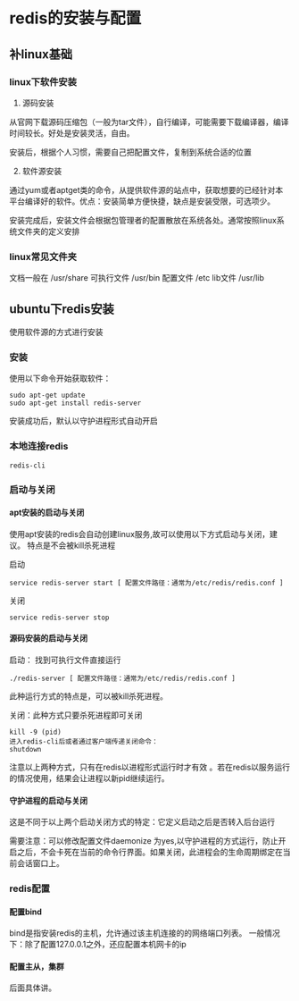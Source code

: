 # redis的安装与配置

## 补linux基础

### linux下软件安装

1. 源码安装

从官网下载源码压缩包（一般为tar文件），自行编译，可能需要下载编译器，编译时间较长。好处是安装灵活，自由。

安装后，根据个人习惯，需要自己把配置文件，复制到系统合适的位置

2. 软件源安装

通过yum或者aptget类的命令，从提供软件源的站点中，获取想要的已经针对本平台编译好的软件。优点：安装简单方便快捷，缺点是安装受限，可选项少。

安装完成后，安装文件会根据包管理者的配置散放在系统各处。通常按照linux系统文件夹的定义安排

### linux常见文件夹

文档一般在 /usr/share
可执行文件 /usr/bin
配置文件 /etc
lib文件 /usr/lib

## ubuntu下redis安装

使用软件源的方式进行安装

### 安装

使用以下命令开始获取软件：

    sudo apt-get update
    sudo apt-get install redis-server

安装成功后，默认以守护进程形式自动开启

### 本地连接redis

    redis-cli

### 启动与关闭

#### apt安装的启动与关闭

使用apt安装的redis会自动创建linux服务,故可以使用以下方式启动与关闭，建议。
特点是不会被kill杀死进程

启动

    service redis-server start [ 配置文件路径：通常为/etc/redis/redis.conf ]

关闭

    service redis-server stop

#### 源码安装的启动与关闭

启动： 找到可执行文件直接运行

    ./redis-server [ 配置文件路径：通常为/etc/redis/redis.conf ]
此种运行方式的特点是，可以被kill杀死进程。

关闭：此种方式只要杀死进程即可关闭

    kill -9 (pid)
    进入redis-cli后或者通过客户端传递关闭命令：
    shutdown
注意以上两种方式，只有在redis以进程形式运行时才有效 。若在redis以服务运行的情况使用，结果会让进程以新pid继续运行。


#### 守护进程的启动与关闭

这是不同于以上两个启动关闭方式的特定：它定义启动之后是否转入后台运行

需要注意：可以修改配置文件daemonize 为yes,以守护进程的方式运行，防止开启之后，不会卡死在当前的命令行界面。如果关闭，此进程会的生命周期绑定在当前会话窗口上。

### redis配置

#### 配置bind

bind是指安装redis的主机，允许通过该主机连接的的网络端口列表。
一般情况下：除了配置127.0.0.1之外，还应配置本机网卡的ip

#### 配置主从，集群

后面具体讲。